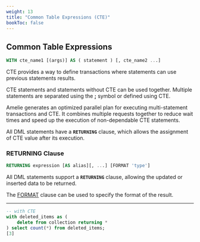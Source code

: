 ```yaml
---
weight: 13
title: "Common Table Expressions (CTE)"
bookToc: false
---
```


## Common Table Expressions

```SQL
WITH cte_name1 [(args)] AS ( statement ) [, cte_name2 ...]
```

CTE provides a way to define transactions where statements can use previous statements results.

CTE statements and statements without CTE can be used together. Multiple statements are separated
using the **;** symbol or defined using CTE.

Amelie generates an optimized parallel plan for executing multi-statement transactions and CTE.
It combines multiple requests together to reduce wait times and speed up the execution of
non-dependable CTE statements.

All DML statements have a **`RETURNING`** clause, which allows the assignment of CTE value
after its execution.

### RETURNING Clause

```SQL
RETURNING expression [AS alias][, ...] [FORMAT 'type']
```

All DML statements support a **`RETURNING`** clause, allowing the updated or
inserted data to be returned.

The [FORMAT](/docs/sql/query/format) clause can be used to specify the format of the result.

---

```SQL
-- with CTE
with deleted_items as (
    delete from collection returning *
) select count(*) from deleted_items;
[3]
```
